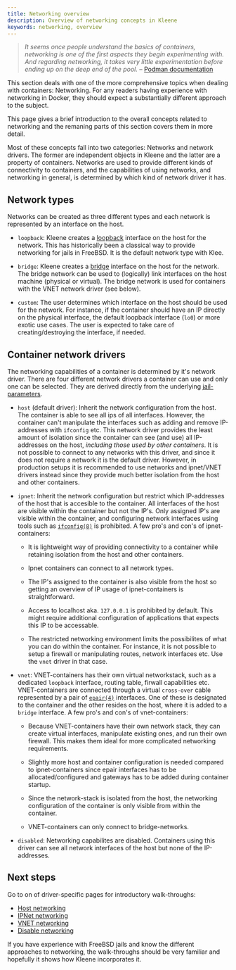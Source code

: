 ```yaml
---
title: Networking overview
description: Overview of networking concepts in Kleene
keywords: networking, overview
---
```


<blockquote class="blockquote mb-4">
  <p>
    <i class="fas fa-quote-left fa-lg me-2"></i>
    <i>It seems once people understand the basics of containers, networking is one of
the first aspects they begin experimenting with. And regarding networking, it takes
very little experimentation before ending up on the deep end of the pool.</i>
  – <a href="https://github.com/containers/podman/blob/e7a3236358c74c08fe33e860ec045c30468cbdcd/docs/tutorials/basic_networking.md" class="link-underline-secondary">Podman documentation</a>
  </p>
</blockquote>

This section deals with one of the more comprehensive topics when dealing with
containers: Networking. For any readers having experience with networking in
Docker, they should expect a substantially different approach to the subject.

This page gives a brief introduction to the overall concepts related to
networking and the remaning parts of this section covers them in more detail.

Most of these concepts fall into two categories: Networks and network drivers.
The former are independent objects in Kleene and the latter are a property of
containers. Networks are used to provide different kinds of connectivity to
containers, and the capabilities of using networks, and networking in general,
is determined by which kind of network driver it has.

## Network types

Networks can be created as three different types and each network is represented
by an interface on the host.

- `loopback`: Kleene creates a [loopback](https://man.freebsd.org/cgi/man.cgi?query=lo)
  interface on the host for the network. This has historically been a classical
  way to provide networking for jails in FreeBSD. It is the default network type
  with Klee.

- `bridge`: Kleene creates a [bridge](https://man.freebsd.org/cgi/man.cgi?query=if_bridge) interface on the host for the network.
  The bridge network can be used to (logically) link interfaces on the host
  machine (physical or virtual). The bridge network is used for containers with
  the VNET network driver (see below).

- `custom`: The user determines which interface on the host should be used for
  the network. For instance, if the container should have an IP directly on the
  physical interface, the default loopback interface (`lo0`) or more exotic use
  cases. The user is expected to take care of creating/destroying the interface,
  if needed.

## Container network drivers

The networking capabilities of a container is determined by it's network driver.
There are four different network drivers a container can use and only one can be
selected. They are derived directly from the underlying
[jail-parameters](https://man.freebsd.org/cgi/man.cgi?query=lo).

- `host` (default driver): Inherit the network configuration from the host. The container is able
  to see all ips of all interfaces. However, the container can't manipulate the
  interfaces such as adding and remove IP-addresses with `ifconfig` etc. This network driver
  provides the least amount of isolation since the container can see (and use)
  all IP-addresses on the host, *including those used by other containers*.
  It is not possible to connect to any networks with this driver,
  and since it does not require a network it is the default driver.
  However, in production setups it is recommended to use networks and ipnet/VNET
  drivers instead since they provide much better isolation from the host and
  other containers.

- `ipnet`: Inherit the network configuration but restrict which IP-addresses of
  the host that is accesible to the container.
  All interfaces of the host are visible within the container but not the IP's.
  Only assigned IP's are visible within the container, and configuring network
  interfaces using tools such as [`ifconfig(8)`](https://man.freebsd.org/cgi/man.cgi?query=ifconfig)
  is prohibited. A few pro's and con's of ipnet-containers:

  - It is lightweight way of providing connectivity to a container while
    retaining isolation from the host and other containers.

  - Ipnet containers can connect to all network types.

  - The IP's assigned to the container is also visible from the host so
    getting an overview of IP usage of ipnet-containers is straightforward.

  - Access to localhost aka. `127.0.0.1` is prohibited by default. This might
    require additional configuration of applications that expects this IP to
    be accessable.

  - The restricted networking environment limits the possibilites of what you
    can do within the container. For instance, it is not possible to setup a
    firewall or manipulating routes, network interfaces etc. Use the `vnet`
    driver in that case.

- `vnet`: VNET-containers has their own virtual networkstack, such as
  a dedicated `loopback` interface, routing table, firwall capabilities etc.
  VNET-containers are connected through a virtual `cross-over` cable represented
  by a pair of [`epair(4)`](https://man.freebsd.org/cgi/man.cgi?query=epair)
  interfaces. One of these is designated to the container and the other resides
  on the host, where it is added to a `bridge` interface.
  A few pro's and con's of vnet-containers:

  - Because VNET-containers have their own network stack, they can create
    virtual interfaces, manipulate existing ones, and run their own firewall.
    This makes them ideal for more complicated networking requirements.

  - Slightly more host and container configuration is needed compared to
    ipnet-containers since epair interfaces has to be allocated/configured
    and gateways has to be added during container startup.

  - Since the network-stack is isolated from the host, the networking
    configuration of the container is only visible from within the container.

  - VNET-containers can only connect to bridge-networks.

- `disabled`: Networking capabilites are disabled. Containers using this driver
  can see all network interfaces of the host but none of the IP-addresses.

## Next steps

Go to on of driver-specific pages for introductory walk-throughs:

- [Host networking]()
- [IPNet networking]()
- [VNET networking]()
- [Disable networking]()

If you have experience with FreeBSD jails and know the different approaches to
networking, the walk-throughs should be very familiar and hopefully it shows how
Kleene incorporates it.
